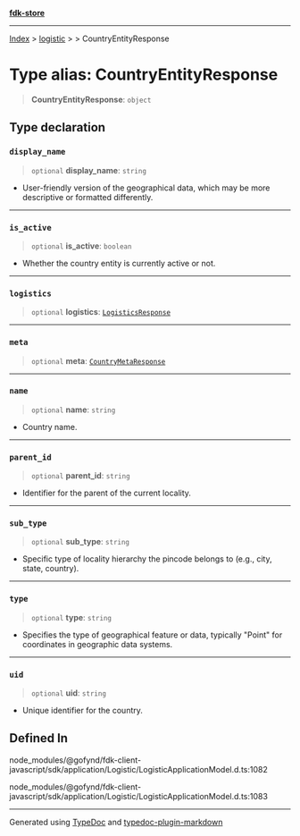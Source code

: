 [**fdk-store**](../../../README.md)
***

[Index](../../../API.md) > [logistic](../../README.md) > [<internal>](../README.md) > CountryEntityResponse

# Type alias: CountryEntityResponse

> **CountryEntityResponse**: `object`

## Type declaration

### `display_name`

> `optional` **display\_name**: `string`

- User-friendly version of the geographical
data, which may be more descriptive or formatted differently.

***

### `is_active`

> `optional` **is\_active**: `boolean`

- Whether the country entity is currently
active or not.

***

### `logistics`

> `optional` **logistics**: [`LogisticsResponse`](type-alias.LogisticsResponse.md)

***

### `meta`

> `optional` **meta**: [`CountryMetaResponse`](type-alias.CountryMetaResponse.md)

***

### `name`

> `optional` **name**: `string`

- Country name.

***

### `parent_id`

> `optional` **parent\_id**: `string`

- Identifier for the parent of the current locality.

***

### `sub_type`

> `optional` **sub\_type**: `string`

- Specific type of locality hierarchy the
pincode belongs to (e.g., city, state, country).

***

### `type`

> `optional` **type**: `string`

- Specifies the type of geographical feature or
data, typically "Point" for coordinates in geographic data systems.

***

### `uid`

> `optional` **uid**: `string`

- Unique identifier for the country.

## Defined In

node\_modules/@gofynd/fdk-client-javascript/sdk/application/Logistic/LogisticApplicationModel.d.ts:1082

node\_modules/@gofynd/fdk-client-javascript/sdk/application/Logistic/LogisticApplicationModel.d.ts:1083

***
Generated using [TypeDoc](https://typedoc.org/) and [typedoc-plugin-markdown](https://www.npmjs.com/package/typedoc-plugin-markdown)
